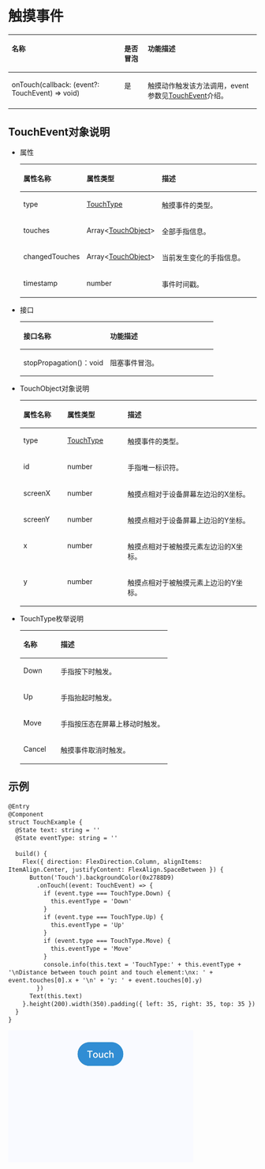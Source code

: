 # 触摸事件<a name="ZH-CN_TOPIC_0000001158261221"></a>

<a name="table2154mcpsimp"></a>
<table><thead align="left"><tr id="row2160mcpsimp"><th class="cellrowborder" colspan="2" valign="top" id="mcps1.1.5.1.1"><p id="p2164mcpsimp"><a name="p2164mcpsimp"></a><a name="p2164mcpsimp"></a>名称</p>
</th>
<th class="cellrowborder" valign="top" id="mcps1.1.5.1.2"><p id="p8337105413110"><a name="p8337105413110"></a><a name="p8337105413110"></a>是否冒泡</p>
</th>
<th class="cellrowborder" valign="top" id="mcps1.1.5.1.3"><p id="p2166mcpsimp"><a name="p2166mcpsimp"></a><a name="p2166mcpsimp"></a>功能描述</p>
</th>
</tr>
</thead>
<tbody><tr id="row2167mcpsimp"><td class="cellrowborder" colspan="2" valign="top" headers="mcps1.1.5.1.1 "><p id="p2169mcpsimp"><a name="p2169mcpsimp"></a><a name="p2169mcpsimp"></a>onTouch(callback: (event?: TouchEvent) =&gt; void)</p>
</td>
<td class="cellrowborder" valign="top" headers="mcps1.1.5.1.2 "><p id="p93371254153112"><a name="p93371254153112"></a><a name="p93371254153112"></a>是</p>
</td>
<td class="cellrowborder" valign="top" headers="mcps1.1.5.1.3 "><p id="p2173mcpsimp"><a name="p2173mcpsimp"></a><a name="p2173mcpsimp"></a>触摸动作触发该方法调用，event参数见<a href="#section454663343911">TouchEvent</a>介绍。</p>
</td>
</tr>
</tbody>
</table>

## TouchEvent对象说明<a name="section454663343911"></a>

-   属性

    <a name="table898410720260"></a>
    <table><thead align="left"><tr id="row18984147112612"><th class="cellrowborder" valign="top" width="22.509999999999998%" id="mcps1.1.4.1.1"><p id="p9984973264"><a name="p9984973264"></a><a name="p9984973264"></a>属性名称</p>
    </th>
    <th class="cellrowborder" valign="top" width="22.7%" id="mcps1.1.4.1.2"><p id="p1984773265"><a name="p1984773265"></a><a name="p1984773265"></a>属性类型</p>
    </th>
    <th class="cellrowborder" valign="top" width="54.790000000000006%" id="mcps1.1.4.1.3"><p id="p16984207122611"><a name="p16984207122611"></a><a name="p16984207122611"></a>描述</p>
    </th>
    </tr>
    </thead>
    <tbody><tr id="row298417792614"><td class="cellrowborder" valign="top" width="22.509999999999998%" headers="mcps1.1.4.1.1 "><p id="p139841278263"><a name="p139841278263"></a><a name="p139841278263"></a>type</p>
    </td>
    <td class="cellrowborder" valign="top" width="22.7%" headers="mcps1.1.4.1.2 "><p id="p1498417711267"><a name="p1498417711267"></a><a name="p1498417711267"></a><a href="#li16235181314454">TouchType</a></p>
    </td>
    <td class="cellrowborder" valign="top" width="54.790000000000006%" headers="mcps1.1.4.1.3 "><p id="p298418717261"><a name="p298418717261"></a><a name="p298418717261"></a>触摸事件的类型。</p>
    </td>
    </tr>
    <tr id="row998410782614"><td class="cellrowborder" valign="top" width="22.509999999999998%" headers="mcps1.1.4.1.1 "><p id="p1498467172613"><a name="p1498467172613"></a><a name="p1498467172613"></a>touches</p>
    </td>
    <td class="cellrowborder" valign="top" width="22.7%" headers="mcps1.1.4.1.2 "><p id="p298416711269"><a name="p298416711269"></a><a name="p298416711269"></a>Array&lt;<a href="#li1783344810442">TouchObject</a>&gt;</p>
    </td>
    <td class="cellrowborder" valign="top" width="54.790000000000006%" headers="mcps1.1.4.1.3 "><p id="p59841077265"><a name="p59841077265"></a><a name="p59841077265"></a>全部手指信息。</p>
    </td>
    </tr>
    <tr id="row20984107182618"><td class="cellrowborder" valign="top" width="22.509999999999998%" headers="mcps1.1.4.1.1 "><p id="p1698413710263"><a name="p1698413710263"></a><a name="p1698413710263"></a>changedTouches</p>
    </td>
    <td class="cellrowborder" valign="top" width="22.7%" headers="mcps1.1.4.1.2 "><p id="p1798467132615"><a name="p1798467132615"></a><a name="p1798467132615"></a>Array&lt;<a href="#li1783344810442">TouchObject</a>&gt;</p>
    </td>
    <td class="cellrowborder" valign="top" width="54.790000000000006%" headers="mcps1.1.4.1.3 "><p id="p189847762616"><a name="p189847762616"></a><a name="p189847762616"></a>当前发生变化的手指信息。</p>
    </td>
    </tr>
    <tr id="row89849792613"><td class="cellrowborder" valign="top" width="22.509999999999998%" headers="mcps1.1.4.1.1 "><p id="p1098416792611"><a name="p1098416792611"></a><a name="p1098416792611"></a>timestamp</p>
    </td>
    <td class="cellrowborder" valign="top" width="22.7%" headers="mcps1.1.4.1.2 "><p id="p49841971263"><a name="p49841971263"></a><a name="p49841971263"></a>number</p>
    </td>
    <td class="cellrowborder" valign="top" width="54.790000000000006%" headers="mcps1.1.4.1.3 "><p id="p1698467192611"><a name="p1698467192611"></a><a name="p1698467192611"></a>事件时间戳。</p>
    </td>
    </tr>
    </tbody>
    </table>


-   接口

    <a name="table268mcpsimp"></a>
    <table><thead align="left"><tr id="row274mcpsimp"><th class="cellrowborder" valign="top" width="44.78%" id="mcps1.1.3.1.1"><p id="p276mcpsimp"><a name="p276mcpsimp"></a><a name="p276mcpsimp"></a>接口名称</p>
    </th>
    <th class="cellrowborder" valign="top" width="55.22%" id="mcps1.1.3.1.2"><p id="p280mcpsimp"><a name="p280mcpsimp"></a><a name="p280mcpsimp"></a>功能描述</p>
    </th>
    </tr>
    </thead>
    <tbody><tr id="row281mcpsimp"><td class="cellrowborder" valign="top" width="44.78%" headers="mcps1.1.3.1.1 "><p id="p283mcpsimp"><a name="p283mcpsimp"></a><a name="p283mcpsimp"></a>stopPropagation()：void</p>
    </td>
    <td class="cellrowborder" valign="top" width="55.22%" headers="mcps1.1.3.1.2 "><p id="p163641244113119"><a name="p163641244113119"></a><a name="p163641244113119"></a>阻塞事件冒泡。</p>
    </td>
    </tr>
    </tbody>
    </table>


-   <a name="li1783344810442"></a>TouchObject对象说明

    <a name="table154425195577"></a>
    <table><thead align="left"><tr id="row5442519165712"><th class="cellrowborder" valign="top" width="18.55%" id="mcps1.1.4.1.1"><p id="p544211995710"><a name="p544211995710"></a><a name="p544211995710"></a>属性名称</p>
    </th>
    <th class="cellrowborder" valign="top" width="25.45%" id="mcps1.1.4.1.2"><p id="p34421419185718"><a name="p34421419185718"></a><a name="p34421419185718"></a>属性类型</p>
    </th>
    <th class="cellrowborder" valign="top" width="56.00000000000001%" id="mcps1.1.4.1.3"><p id="p104421619205712"><a name="p104421619205712"></a><a name="p104421619205712"></a>描述</p>
    </th>
    </tr>
    </thead>
    <tbody><tr id="row12442161916572"><td class="cellrowborder" valign="top" width="18.55%" headers="mcps1.1.4.1.1 "><p id="p2442819125714"><a name="p2442819125714"></a><a name="p2442819125714"></a>type</p>
    </td>
    <td class="cellrowborder" valign="top" width="25.45%" headers="mcps1.1.4.1.2 "><p id="p9442171935714"><a name="p9442171935714"></a><a name="p9442171935714"></a><a href="#li16235181314454">TouchType</a></p>
    </td>
    <td class="cellrowborder" valign="top" width="56.00000000000001%" headers="mcps1.1.4.1.3 "><p id="p6442519185717"><a name="p6442519185717"></a><a name="p6442519185717"></a>触摸事件的类型。</p>
    </td>
    </tr>
    <tr id="row114421819145710"><td class="cellrowborder" valign="top" width="18.55%" headers="mcps1.1.4.1.1 "><p id="p9442319195714"><a name="p9442319195714"></a><a name="p9442319195714"></a>id</p>
    </td>
    <td class="cellrowborder" valign="top" width="25.45%" headers="mcps1.1.4.1.2 "><p id="p1442919115710"><a name="p1442919115710"></a><a name="p1442919115710"></a>number</p>
    </td>
    <td class="cellrowborder" valign="top" width="56.00000000000001%" headers="mcps1.1.4.1.3 "><p id="p2997174914575"><a name="p2997174914575"></a><a name="p2997174914575"></a>手指唯一标识符。</p>
    </td>
    </tr>
    <tr id="row124431019165720"><td class="cellrowborder" valign="top" width="18.55%" headers="mcps1.1.4.1.1 "><p id="p12443519105713"><a name="p12443519105713"></a><a name="p12443519105713"></a>screenX</p>
    </td>
    <td class="cellrowborder" valign="top" width="25.45%" headers="mcps1.1.4.1.2 "><p id="p44431219165710"><a name="p44431219165710"></a><a name="p44431219165710"></a>number</p>
    </td>
    <td class="cellrowborder" valign="top" width="56.00000000000001%" headers="mcps1.1.4.1.3 "><p id="p1044311192574"><a name="p1044311192574"></a><a name="p1044311192574"></a>触摸点相对于设备屏幕左边沿的X坐标。</p>
    </td>
    </tr>
    <tr id="row94431119135719"><td class="cellrowborder" valign="top" width="18.55%" headers="mcps1.1.4.1.1 "><p id="p164437198572"><a name="p164437198572"></a><a name="p164437198572"></a>screenY</p>
    </td>
    <td class="cellrowborder" valign="top" width="25.45%" headers="mcps1.1.4.1.2 "><p id="p344317198579"><a name="p344317198579"></a><a name="p344317198579"></a>number</p>
    </td>
    <td class="cellrowborder" valign="top" width="56.00000000000001%" headers="mcps1.1.4.1.3 "><p id="p174432193577"><a name="p174432193577"></a><a name="p174432193577"></a>触摸点相对于设备屏幕上边沿的Y坐标。</p>
    </td>
    </tr>
    <tr id="row1544341911577"><td class="cellrowborder" valign="top" width="18.55%" headers="mcps1.1.4.1.1 "><p id="p94431719205712"><a name="p94431719205712"></a><a name="p94431719205712"></a>x</p>
    </td>
    <td class="cellrowborder" valign="top" width="25.45%" headers="mcps1.1.4.1.2 "><p id="p7443171975716"><a name="p7443171975716"></a><a name="p7443171975716"></a>number</p>
    </td>
    <td class="cellrowborder" valign="top" width="56.00000000000001%" headers="mcps1.1.4.1.3 "><p id="p744361916578"><a name="p744361916578"></a><a name="p744361916578"></a>触摸点相对于被触摸元素左边沿的X坐标。</p>
    </td>
    </tr>
    <tr id="row1144331985713"><td class="cellrowborder" valign="top" width="18.55%" headers="mcps1.1.4.1.1 "><p id="p144381919573"><a name="p144381919573"></a><a name="p144381919573"></a>y</p>
    </td>
    <td class="cellrowborder" valign="top" width="25.45%" headers="mcps1.1.4.1.2 "><p id="p15443191915572"><a name="p15443191915572"></a><a name="p15443191915572"></a>number</p>
    </td>
    <td class="cellrowborder" valign="top" width="56.00000000000001%" headers="mcps1.1.4.1.3 "><p id="p444371917576"><a name="p444371917576"></a><a name="p444371917576"></a>触摸点相对于被触摸元素上边沿的Y坐标。</p>
    </td>
    </tr>
    </tbody>
    </table>


-   <a name="li16235181314454"></a>TouchType枚举说明

    <a name="table3452114216394"></a>
    <table><thead align="left"><tr id="row245219426397"><th class="cellrowborder" valign="top" width="25.2%" id="mcps1.1.3.1.1"><p id="p545244283914"><a name="p545244283914"></a><a name="p545244283914"></a>名称</p>
    </th>
    <th class="cellrowborder" valign="top" width="74.8%" id="mcps1.1.3.1.2"><p id="p2452114203917"><a name="p2452114203917"></a><a name="p2452114203917"></a>描述</p>
    </th>
    </tr>
    </thead>
    <tbody><tr id="row6452144218390"><td class="cellrowborder" valign="top" width="25.2%" headers="mcps1.1.3.1.1 "><p id="p34529427398"><a name="p34529427398"></a><a name="p34529427398"></a>Down</p>
    </td>
    <td class="cellrowborder" valign="top" width="74.8%" headers="mcps1.1.3.1.2 "><p id="p1245211421393"><a name="p1245211421393"></a><a name="p1245211421393"></a>手指按下时触发。</p>
    </td>
    </tr>
    <tr id="row12452184217398"><td class="cellrowborder" valign="top" width="25.2%" headers="mcps1.1.3.1.1 "><p id="p54523425398"><a name="p54523425398"></a><a name="p54523425398"></a>Up</p>
    </td>
    <td class="cellrowborder" valign="top" width="74.8%" headers="mcps1.1.3.1.2 "><p id="p745215426391"><a name="p745215426391"></a><a name="p745215426391"></a>手指抬起时触发。</p>
    </td>
    </tr>
    <tr id="row9452134213392"><td class="cellrowborder" valign="top" width="25.2%" headers="mcps1.1.3.1.1 "><p id="p510719111403"><a name="p510719111403"></a><a name="p510719111403"></a>Move</p>
    </td>
    <td class="cellrowborder" valign="top" width="74.8%" headers="mcps1.1.3.1.2 "><p id="p154533425394"><a name="p154533425394"></a><a name="p154533425394"></a>手指按压态在屏幕上移动时触发。</p>
    </td>
    </tr>
    <tr id="row1345313424399"><td class="cellrowborder" valign="top" width="25.2%" headers="mcps1.1.3.1.1 "><p id="p1766215124010"><a name="p1766215124010"></a><a name="p1766215124010"></a>Cancel</p>
    </td>
    <td class="cellrowborder" valign="top" width="74.8%" headers="mcps1.1.3.1.2 "><p id="p1245319426394"><a name="p1245319426394"></a><a name="p1245319426394"></a>触摸事件取消时触发。</p>
    </td>
    </tr>
    </tbody>
    </table>


## 示例<a name="section13817013123017"></a>

```
@Entry
@Component
struct TouchExample {
  @State text: string = ''
  @State eventType: string = ''

  build() {
    Flex({ direction: FlexDirection.Column, alignItems: ItemAlign.Center, justifyContent: FlexAlign.SpaceBetween }) {
      Button('Touch').backgroundColor(0x2788D9)
        .onTouch((event: TouchEvent) => {
          if (event.type === TouchType.Down) {
            this.eventType = 'Down'
          }
          if (event.type === TouchType.Up) {
            this.eventType = 'Up'
          }
          if (event.type === TouchType.Move) {
            this.eventType = 'Move'
          }
          console.info(this.text = 'TouchType:' + this.eventType + '\nDistance between touch point and touch element:\nx: ' + event.touches[0].x + '\n' + 'y: ' + event.touches[0].y)
        })
      Text(this.text)
    }.height(200).width(350).padding({ left: 35, right: 35, top: 35 })
  }
}
```

![](figures/Touch.gif)

